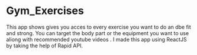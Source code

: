 # Gym_Exercises
This app shows gives you acces to every exercise you want to do an dbe fit and strong.
You can target the body part or the equipment you want to use aliong with recommended
youtube videos .
I made this app using ReactJS by taking the help of Rapid API.
